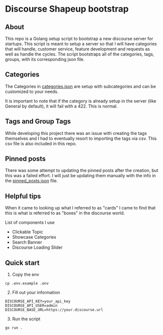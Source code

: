 # Discourse Shapeup bootstrap

## About

This repo is a Golang setup script to bootstrap a new discourse server for startups. This script is meant to setup a server so that I will have categories that will handle, customer service, feature development and requests as well as handle the cycles. The script bootstraps all of the categories, tags, groups, with its corresponding json file.

## Categories

The Categories in [categories.json](./categories.json) are setup with subcategories and can be customized to your needs.

It is important to note that if the category is already setup in the server (like General by default), it will fail with a 422. This is normal.

## Tags and Group Tags

While developing this project there was an issue with creating the tags themselves and I had to eventually resort to importing the tags via csv. This csv file is also included in this repo.

## Pinned posts

There was some attempt to updating the pinned posts after the creation, but this was a failed effort. I will just be updating them manually with the info in the [pinned_posts.json](./pinned_posts.json) file.

## Helpful tips

When it came to looking up what I referred to as "cards" I came to find that this is what is referred to as "boxes" in the discourse world.

List of components I use

- Clickable Topic
- Showcase Categories
- Search Banner
- Discourse Loading Slider

## Quick start

1. Copy the env

```
cp .env.example .env
```

2. Fill out your information

```
DISCOURSE_API_KEY=your_api_key
DISCOURSE_API_USER=admin
DISCOURSE_BASE_URL=https://your.discourse.url
```

3. Run the script

```bash
go run .
```
